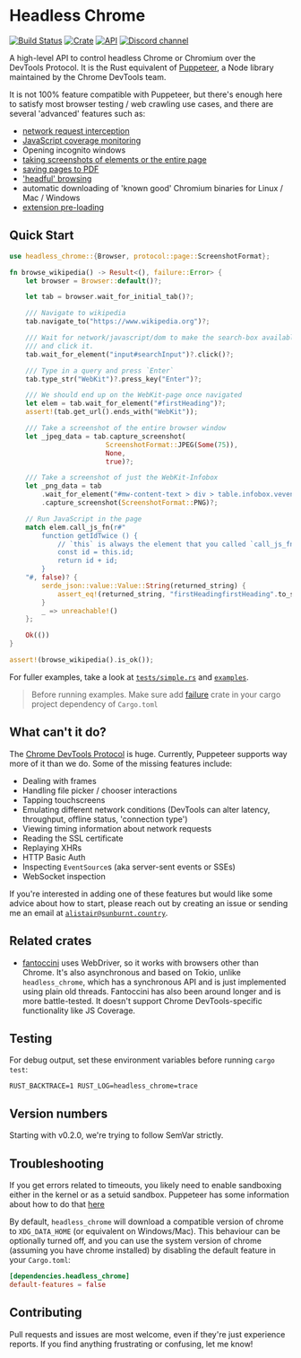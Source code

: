 # Headless Chrome

[![Build Status](https://travis-ci.com/atroche/rust-headless-chrome.svg?branch=master)](https://travis-ci.com/atroche/rust-headless-chrome)
[![Crate](https://img.shields.io/crates/v/headless_chrome.svg)](https://crates.io/crates/headless_chrome)
[![API](https://docs.rs/headless_chrome/badge.svg)](https://docs.rs/headless_chrome)
[![Discord channel](https://img.shields.io/discord/557374784233799681.svg?logo=discord)](https://discord.gg/yyGEzcc)

A high-level API to control headless Chrome or Chromium over the DevTools Protocol. It is the
Rust equivalent of [Puppeteer](https://github.com/GoogleChrome/puppeteer), a Node library
maintained by the Chrome DevTools team.

It is not 100% feature compatible with Puppeteer, but there's enough here to satisfy most
browser testing / web crawling use cases, and there are several 'advanced' features such as:

- [network request interception](https://docs.rs/headless_chrome/latest/headless_chrome/browser/tab/struct.Tab.html#method.enable_request_interception)
- [JavaScript coverage monitoring](https://docs.rs/headless_chrome/latest/headless_chrome/browser/tab/struct.Tab.html#method.take_precise_js_coverage)
- Opening incognito windows
- [taking screenshots of elements or the entire page](https://docs.rs/headless_chrome/latest/headless_chrome/browser/tab/struct.Tab.html#method.capture_screenshot)
- [saving pages to PDF](https://docs.rs/headless_chrome/latest/headless_chrome/browser/tab/struct.Tab.html#method.print_to_pdf)
- ['headful' browsing](https://docs.rs/headless_chrome/latest/headless_chrome/struct.LaunchOptionsBuilder.html#method.headless)
- automatic downloading of 'known good' Chromium binaries for Linux / Mac / Windows
- [extension pre-loading](https://docs.rs/headless_chrome/latest/headless_chrome/struct.LaunchOptionsBuilder.html#method.extensions)

## Quick Start

```rust
use headless_chrome::{Browser, protocol::page::ScreenshotFormat};

fn browse_wikipedia() -> Result<(), failure::Error> {
    let browser = Browser::default()?;

    let tab = browser.wait_for_initial_tab()?;

    /// Navigate to wikipedia
    tab.navigate_to("https://www.wikipedia.org")?;

    /// Wait for network/javascript/dom to make the search-box available
    /// and click it.
    tab.wait_for_element("input#searchInput")?.click()?;

    /// Type in a query and press `Enter`
    tab.type_str("WebKit")?.press_key("Enter")?;

    /// We should end up on the WebKit-page once navigated
    let elem = tab.wait_for_element("#firstHeading")?;
    assert!(tab.get_url().ends_with("WebKit"));

    /// Take a screenshot of the entire browser window
    let _jpeg_data = tab.capture_screenshot(
                        ScreenshotFormat::JPEG(Some(75)),
                        None,
                        true)?;

    /// Take a screenshot of just the WebKit-Infobox
    let _png_data = tab
        .wait_for_element("#mw-content-text > div > table.infobox.vevent")?
        .capture_screenshot(ScreenshotFormat::PNG)?;

    // Run JavaScript in the page
    match elem.call_js_fn(r#"
        function getIdTwice () {
            // `this` is always the element that you called `call_js_fn` on
            const id = this.id;
            return id + id;
        }
    "#, false)? {
        serde_json::value::Value::String(returned_string) {
            assert_eq!(returned_string, "firstHeadingfirstHeading".to_string());
        }
        _ => unreachable!()
    };

    Ok(())
}

assert!(browse_wikipedia().is_ok());
```

For fuller examples, take a look at [`tests/simple.rs`](tests/simple.rs) and [`examples`](examples/).

> Before running examples. Make sure add [failure](https://crates.io/crates/failure) crate in your cargo project dependency of `Cargo.toml`


## What can't it do?

The [Chrome DevTools Protocol](https://chromedevtools.github.io/devtools-protocol/tot/Browser) is huge. Currently, Puppeteer supports way more of it than we do. Some of the missing features include:

-  Dealing with frames
-  Handling file picker / chooser interactions
-  Tapping touchscreens
-  Emulating different network conditions (DevTools can alter latency, throughput, offline status, 'connection type')
-  Viewing timing information about network requests
-  Reading the SSL certificate
-  Replaying XHRs
-  HTTP Basic Auth
-  Inspecting `EventSource`s (aka server-sent events or SSEs)
-  WebSocket inspection

If you're interested in adding one of these features but would like some advice about how to start, please reach out by creating an issue or sending me an email at [`alistair@sunburnt.country`](mailto:alistair@sunburnt.country).

## Related crates

-  [fantoccini](https://github.com/jonhoo/fantoccini) uses WebDriver, so it works with browsers other than Chrome. It's also asynchronous and based on Tokio, unlike `headless_chrome`, which has a synchronous API and is just implemented using plain old threads. Fantoccini has also been around longer and is more battle-tested. It doesn't support Chrome DevTools-specific functionality like JS Coverage.

## Testing

For debug output, set these environment variables before running `cargo test`:

```RUST_BACKTRACE=1 RUST_LOG=headless_chrome=trace```

## Version numbers

Starting with v0.2.0, we're trying to follow SemVar strictly.

## Troubleshooting

If you get errors related to timeouts, you likely need to enable sandboxing either in the kernel or as a setuid sandbox. Puppeteer has some information about how to do that [here](https://github.com/GoogleChrome/puppeteer/blob/master/docs/troubleshooting.md)

By default, `headless_chrome` will download a compatible version of chrome to `XDG_DATA_HOME` (or equivalent on Windows/Mac). This behaviour can be optionally turned off, and you can use the system version of chrome (assuming you have chrome installed) by disabling the default feature in your `Cargo.toml`:

```toml
[dependencies.headless_chrome]
default-features = false
```

## Contributing

Pull requests and issues are most welcome, even if they're just experience reports. If you find anything frustrating or confusing, let me know!
